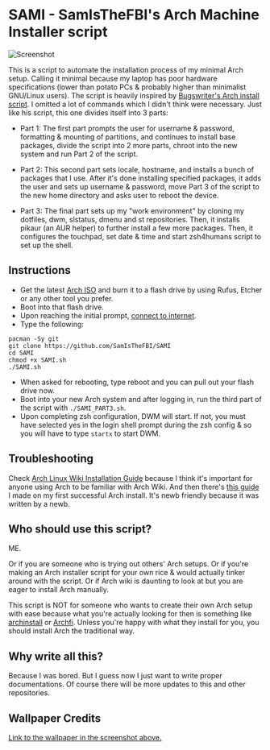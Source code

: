 # SAMI - SamIsTheFBI's Arch Machine Installer script

![Screenshot](https://user-images.githubusercontent.com/70562711/173168308-aa33e90d-bf1a-4031-b462-553ca70d3d10.png)

This is a script to automate the installation process of my minimal Arch setup. Calling it minimal because my laptop has poor hardware specifications (lower than potato PCs & probably higher than minimalist GNU/Linux users). The script is heavily inspired by [Bugswriter's Arch install script](https://github.com/Bugswriter/arch-linux-magic). I omitted a lot of commands which I didn't think were necessary. Just like his script, this one divides itself into 3 parts:

- Part 1: The first part prompts the user for username & password, formatting & mounting of partitions, and continues to install base packages, divide the script into 2 more parts, chroot into the new system and run Part 2 of the script.

- Part 2: This second part sets locale, hostname, and installs a bunch of packages that I use. After it's done installing specified packages, it adds the user and sets up username & password, move Part 3 of the script to the new home directory and asks user to reboot the device.

- Part 3: The final part sets up my "work environment" by cloning my dotfiles, dwm, slstatus, dmenu and st repositories. Then, it installs pikaur (an AUR helper) to further install a few more packages. Then, it configures the touchpad, set date & time and start zsh4humans script to set up the shell.

## Instructions

- Get the latest [Arch ISO](https://archlinux.org/download/) and burn it to a flash drive by using Rufus, Etcher or any other tool you prefer.
- Boot into that flash drive.
- Upon reaching the initial prompt, [connect to internet](https://wiki.archlinux.org/title/installation_guide#Connect_to_the_internet).
- Type the following:

```
pacman -Sy git
git clone https://github.com/SamIsTheFBI/SAMI
cd SAMI
chmod +x SAMI.sh
./SAMI.sh
```
- When asked for rebooting, type reboot and you can pull out your flash drive now.
- Boot into your new Arch system and after logging in, run the third part of the script with `./SAMI_PART3.sh`.
- Upon completing zsh configuration, DWM will start. If not, you must have selected yes in the login shell prompt during the zsh config & so you will have to type `startx` to start DWM.

## Troubleshooting

Check [Arch Linux Wiki Installation Guide](https://wiki.archlinux.org/title/installation_guide) because I think it's important for anyone using Arch to be familiar with Arch Wiki. And then there's [this guide](https://telegra.ph/Installing-Arch-Linux-03-24) I made on my first successful Arch install. It's newb friendly because it was written by a newb. 

## Who should use this script?

ME.

Or if you are someone who is trying out others' Arch setups. Or if you're making an Arch installer script for your own rice & would actually tinker around with the script. Or if Arch wiki is daunting to look at but you are eager to install Arch manually.

This script is NOT for someone who wants to create their own Arch setup with ease because what you're actually looking for then is something like [archinstall](https://man.archlinux.org/man/extra/archinstall/archinstall.1.en) or [Archfi](https://github.com/MatMoul/archfi). Unless you're happy with what they install for you, you should install Arch the traditional way.

## Why write all this?

Because I was bored. But I guess now I just want to write proper documentations. Of course there will be more updates to this and other repositories.

## Wallpaper Credits

[Link to the wallpaper in the screenshot above.](https://nordthemewallpapers.com/Backgrounds/16-9/All/img/3mcg97oyotu61.jpg)
